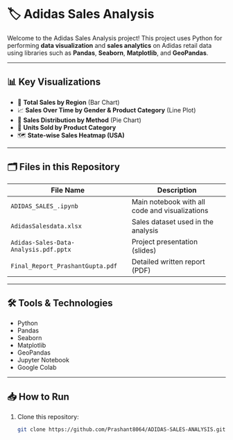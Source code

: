 # 🏷️ Adidas Sales Analysis

Welcome to the Adidas Sales Analysis project! This project uses Python for performing **data visualization** and **sales analytics** on Adidas retail data using libraries such as **Pandas**, **Seaborn**, **Matplotlib**, and **GeoPandas**.

---

## 📊 Key Visualizations

- 📍 **Total Sales by Region** (Bar Chart)
- 📈 **Sales Over Time by Gender & Product Category** (Line Plot)
- 🧁 **Sales Distribution by Method** (Pie Chart)
- 🧵 **Units Sold by Product Category**
- 🗺️ **State-wise Sales Heatmap (USA)**

---

## 🗂️ Files in this Repository

| File Name                              | Description                                              |
|----------------------------------------|----------------------------------------------------------|
| `ADIDAS_SALES_.ipynb`                  | Main notebook with all code and visualizations          |
| `AdidasSalesdata.xlsx`                 | Sales dataset used in the analysis                      |
| `Adidas-Sales-Data-Analysis.pdf.pptx`  | Project presentation (slides)                           |
| `Final_Report_PrashantGupta.pdf`       | Detailed written report (PDF)                           |

---

## 🛠️ Tools & Technologies

- Python
- Pandas
- Seaborn
- Matplotlib
- GeoPandas
- Jupyter Notebook
- Google Colab

---

## 📥 How to Run

1. Clone this repository:
   ```bash
   git clone https://github.com/Prashant8064/ADIDAS-SALES-ANALYSIS.git
